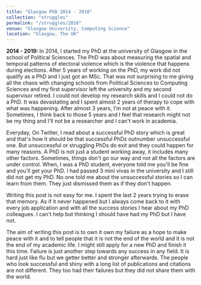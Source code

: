 ```yaml
---
title: "Glasgow PhD 2014 - 2018"
collection: "struggles"
permalink: "/struggles/2018"
venue: "Glasgow University, Computing Science"
location: "Glasgow, The UK"
---
```

<b>2014 - 2019: </b>
In 2014, I started my PhD at the university of Glasgow in the school
of Political Sciences. The PhD was about measuring the spatial and
temporal patterns of electoral violence which is the violence that happens
during elections. After 5 years of working on the PhD, my work did not
qualify as a PhD and I just got an MSc.
That was not surprising to me giving all the chaos
with changing schools from Political Sciences
to Computing Sciences and my first supervisor left the university
and my second supervisor retired. I could not develop my research
skills and I could not do a PhD. It was devastating and I spent almost 2 years of therapy to cope with
what was happening. After almost 3 years, I'm not at peace with it.
Sometimes, I think back to those 5 years and I feel that research might not
be my thing and I'll not be a researcher and I can't work in academia.

Everyday, On Twitter, I read about a successful PhD story which is great
and that's how it should be that successful PhDs outnumber unsuccessful one. But unsuccessful or struggling PhDs do exit and they could happen for many reasons.
A PhD is not just a student working away, it includes many other factors. Sometimes, things don't go our way and not all the factors are under control.
When, I was a PhD student, everyone told me you'll be fine and you'll get your PhD.
I had passed 3 mini vivas in the university and I still did not get my PhD.
No one told me about the unsuccessful stories so I can learn from them. They just dismissed them as if they don't happen.

Writing this post is not easy for me. I spent the last 2 years trying to erase that memory.
As if it never happened but I always come back to it with every job application
and with all the success stories I hear about my PhD colleagues.
I can't help but thinking I should have had my PhD but I have not.


The aim of writing this post is to own it own my failure as a hope to make peace with it and
to tell people that it is not the end of the world and it is not the end of my academic life.
I might still apply for a new PhD and finish it this time.
Failure is just another step towards any success in any field. It is hard just like flu but we getter better and stronger afterwards.
The people who look successful and shiny with a long list of publications and citations are not different.
They too had their failures but they did not share them with the world.


